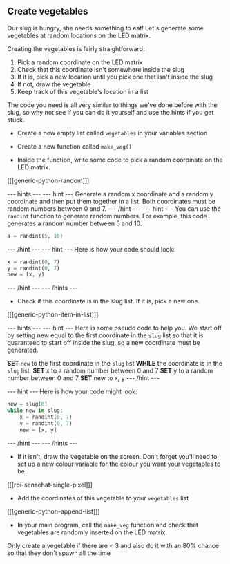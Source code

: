 ## Create vegetables

Our slug is hungry, she needs something to eat! Let's generate some vegetables at random locations on the LED matrix.

Creating the vegetables is fairly straightforward:

1. Pick a random coordinate on the LED matrix
2. Check that this coordinate isn't somewhere inside the slug
3. If it is, pick a new location until you pick one that isn't inside the slug
4. If not, draw the vegetable
5. Keep track of this vegetable's location in a list

The code you need is all very similar to things we've done before with the slug, so why not see if you can do it yourself and use the hints if you get stuck.

+ Create a new empty list called `vegetables` in your variables section

+ Create a new function called `make_veg()`

+ Inside the function, write some code to pick a random coordinate on the LED matrix.

[[[generic-python-random]]]

--- hints ---
--- hint ---
Generate a random x coordinate and a random y coordinate and then put them together in a list. Both coordinates must be random numbers between 0 and 7.
--- /hint ---
--- hint ---
You can use the `randint` function to generate random numbers. For example, this code generates a random number between 5 and 10.

```python
a = randint(5, 10)
```
--- /hint ---
--- hint ---
Here is how your code should look:

```python
x = randint(0, 7)
y = randint(0, 7)
new = [x, y]
```
--- /hint ---
--- /hints ---


+ Check if this coordinate is in the slug list. If it is, pick a new one.

[[[generic-python-item-in-list]]]

--- hints ---
--- hint ---
Here is some pseudo code to help you. We start off by setting new equal to the first coordinate in the `slug` list so that it is guaranteed to start off inside the slug, so a new coordinate must be generated.

**SET** `new` to the first coordinate in the `slug` list
**WHILE** the coordinate is in the `slug` list:
   **SET** x to a random number between 0 and 7
   **SET** y to a random number between 0 and 7
   **SET** new to x, y
--- /hint ---

--- hint ---
Here is how your code might look:

```python
new = slug[0]
while new in slug:
    x = randint(0, 7)
    y = randint(0, 7)
    new = [x, y]
```
--- /hint ---
--- /hints ---

+ If it isn't, draw the vegetable on the screen. Don't forget you'll need to set up a new colour variable for the colour you want your vegetables to be.

[[[rpi-sensehat-single-pixel]]]

+ Add the coordinates of this vegetable to your `vegetables` list

[[[generic-python-append-list]]]

+ In your main program, call the `make_veg` function and check that vegetables are randomly inserted on the LED matrix.

Only create a vegetable if there are < 3 and also do it with an 80% chance so that they don't spawn all the time
